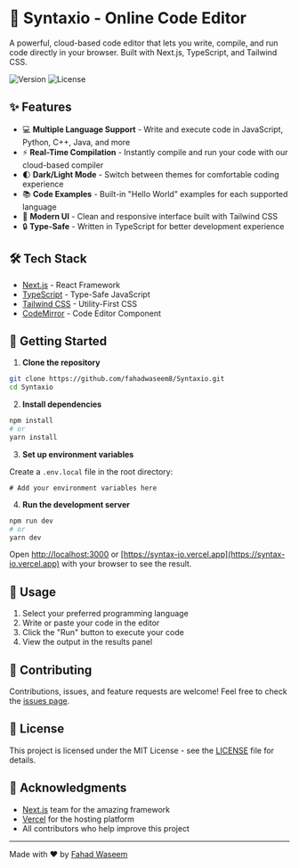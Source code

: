 # 🚀 Syntaxio - Online Code Editor

A powerful, cloud-based code editor that lets you write, compile, and run code directly in your browser. Built with Next.js, TypeScript, and Tailwind CSS.

![Version](https://img.shields.io/badge/version-1.0.0-blue)
![License](https://img.shields.io/badge/license-MIT-green)

## ✨ Features

- 💻 **Multiple Language Support** - Write and execute code in JavaScript, Python, C++, Java, and more
- ⚡ **Real-Time Compilation** - Instantly compile and run your code with our cloud-based compiler
- 🌓 **Dark/Light Mode** - Switch between themes for comfortable coding experience
- 📚 **Code Examples** - Built-in "Hello World" examples for each supported language
- 🎨 **Modern UI** - Clean and responsive interface built with Tailwind CSS
- 🔒 **Type-Safe** - Written in TypeScript for better development experience

## 🛠️ Tech Stack

- [Next.js](https://nextjs.org/) - React Framework
- [TypeScript](https://www.typescriptlang.org/) - Type-Safe JavaScript
- [Tailwind CSS](https://tailwindcss.com/) - Utility-First CSS
- [CodeMirror](https://codemirror.net/) - Code Editor Component

## 🚀 Getting Started

1. **Clone the repository**

```bash
git clone https://github.com/fahadwaseem8/Syntaxio.git
cd Syntaxio
```

2. **Install dependencies**

```bash
npm install
# or
yarn install
```

3. **Set up environment variables**

Create a `.env.local` file in the root directory:

```env
# Add your environment variables here
```

4. **Run the development server**

```bash
npm run dev
# or
yarn dev
```

Open [http://localhost:3000](http://localhost:3000) or [https://syntax-io.vercel.app](https://syntax-io.vercel.app) with your browser to see the result.

## 📝 Usage

1. Select your preferred programming language
2. Write or paste your code in the editor
3. Click the "Run" button to execute your code
4. View the output in the results panel

## 🤝 Contributing

Contributions, issues, and feature requests are welcome! Feel free to check the [issues page](https://github.com/yourusername/online-code-editor/issues).

## 📄 License

This project is licensed under the MIT License - see the [LICENSE](LICENSE) file for details.

## 👏 Acknowledgments

- [Next.js](https://nextjs.org/) team for the amazing framework
- [Vercel](https://vercel.com/) for the hosting platform
- All contributors who help improve this project

---

Made with ❤️ by [Fahad Waseem](https://github.com/fahadwaseem8)
